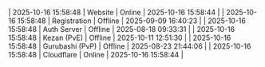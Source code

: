 | 2025-10-16 15:58:48 | Website | Online | 2025-10-16 15:58:44 |
| 2025-10-16 15:58:48 | Registration | Offline | 2025-09-09 16:40:23 |
| 2025-10-16 15:58:48 | Auth Server | Offline | 2025-08-18 09:33:31 |
| 2025-10-16 15:58:48 | Kezan (PvE) | Offline | 2025-10-11 12:51:30 |
| 2025-10-16 15:58:48 | Gurubashi (PvP) | Offline | 2025-08-23 21:44:06 |
| 2025-10-16 15:58:48 | Cloudflare | Online | 2025-10-16 15:58:44 |
